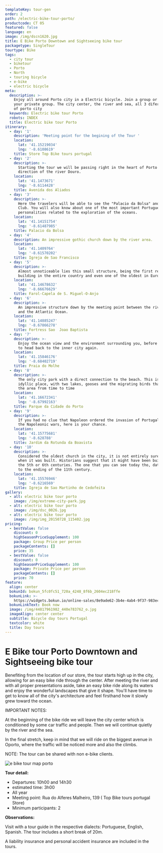 ```yaml
---
templateKey: tour-gen
order: 2
path: /electric-bike-tour-porto/
productcode: CT 05
featured: false
language: en
image: /img/dscn1620.jpg
title: E Bike Porto Downtown and Sightseeing bike tour
packagetype: SingleTour
tourtype: Bike
tags:
  - city tour
  - biketour
  - Porto
  - North
  - touring bicycle
  - e-bike
  - electric bicycle
meta:
  description: >-
    Enjoy all around Porto city in a Electric bicycle. Join a group or make it
    your private group. The city center, the river and sea, all 3 diferent views
    of porto city
  keywords: Electric bike tour Porto
  robots: INDEX
  title: Electric bike tour Porto
itinerary:
  - day: '1'
    description: 'Meeting point for the begining of the Tour '
    location:
      lat: '41.15219034'
      lng: '-8.6108619'
    title: Store Top Bike tours portugal
  - day: '2'
    description: >-
      Starting the tour we will be passing right in the heart of Porto in the
      direction of the river Douro.
    location:
      lat: '41.1473671'
      lng: '-8.6114428'
    title: Avenida dos Aliados
  - day: '3'
    description: >-
      Here the travelers will be able to see the "Palacio da Bolsa" and the Hard
      Club. You will also know about one of the most important Portuguese
      personalities related to the exploration of the oceans.
    location:
      lat: '41.14151754'
      lng: '-8.61487985'
    title: Palacio da Bolsa
  - day: '4'
    description: An impressive gothic church down by the river area.
    location:
      lat: '41.1409764'
      lng: '-8.61570202'
    title: Igreja de Sao Francisco
  - day: '5'
    description: >-
      Almost unnoticeable lies this small structure, being the first renaissance
      building in the entire country and even one of the oldest in Europe.
    location:
      lat: '41.14678632'
      lng: '-8.66676629'
    title: Farol-Capela de S. Miguel-O-Anjo
  - day: '6'
    description: >-
      An impressive structure down by the meeting point between the river Douro
      and the Atlantic Ocean.
    location:
      lat: '41.14885247'
      lng: '-8.67866278'
    title: Fortress Sao  Joao Baptista
  - day: '7'
    description: >-
      Enjoy the ocean view and the environment surrounding you, before starting
      to head back to the inner city again.
    location:
      lat: '41.15846176'
      lng: '-8.68402719'
    title: Praia do Molhe
  - day: '8'
    description: >-
      The only city park with a direct connection to the beach. This is an
      idyllic place, with two lakes, gooses and the migrating birds that visit
      the area from time to time
    location:
      lat: '41.16672341'
      lng: '-8.67992163'
    title: Parque da Cidade do Porto
  - day: '9'
    description: >-
      If you had no clue that Napoleon ordered the invasion of Portugal during
      the Napoleonic wars, here is your chance.
    location:
      lat: '41.15775681'
      lng: '-8.628788'
    title: Jardim da Rotunda da Boavista
  - day: '10'
    description: >-
      Considered the oldest church in the city, it is not entirely sure as to
      when it was built. Historians suggest that it might have been build around
      the 5th or 6th centuries. The one that you can see today tho, dates back
      to the ending of the 11th century.
    location:
      lat: '41.15576946'
      lng: '-8.6216569'
    title: Igreja de Sao Martinho de Cedofeita
gallery:
  - alt: electric bike tour porto
    image: /img/extreme-city-park.jpg
  - alt: electric bike tour porto
    image: /img/dsc_0026.jpg
  - alt: electric bike tour porto
    image: /img/img_20150728_115402.jpg
pricing:
  - bestValue: false
    discount: 0
    highSeasonPriceSupplement: 100
    package: Group Price per person
    packageContents: []
    price: 35
  - bestValue: false
    discount: 0
    highSeasonPriceSupplement: 100
    package: Private Price per person
    packageContents: []
    price: 70
feature:
  align: center
  bokunId: bokun_5fc0fc51_720a_4248_8f6b_2604ec218ffe
  bokunLink: >-
    https://widgets.bokun.io/online-sales/8e9ade62-3b4e-4ab4-9f37-983ece1e2e24/experience/270685?partialView=1
  bokunLinkText: Book now
  image: /img/44817961982_440e783762_o.jpg
  imageAlign: center center
  subtitle: Bicycle day tours Portugal
  textcolor: white
  title: Day tours
---
```

# E Bike tour Porto Downtown and Sightseeing bike tour

Benefiting from the location of our store, the tour starts high up in the city, allowing for an easy bike ride through the center. After meeting the river and with all proper presentations aside, take an easy bike ride along its waters and enjoy the wonderful landscapes that give it shape. You'll have time to get to know all of the city's architecture and feel firsthand how it slowly grew toward the ocean.

IMPORTANT NOTES:

At the beginning of the bike ride we will leave the city center which is conditioned by some car traffic and people. Then we will continue quietly by the river and the sea.

In the final stretch, keep in mind that we will ride on the biggest avenue in Oporto, where the traffic will be noticed more and also the climbs.

NOTE: The tour can be shared with non e-bike clients.

![e bike tour map porto](/img/sightseeing-porto-bike-tour.png)

**Tour detail:**

* Departures: 10h00 and 14h30
* estimated time: 3h00
* All year
* Meeting point: Rua do Alferes Malheiro, 139 ( Top Bike tours portugal Store)
* Minimum participants: 2

**Observations:**

Visit with a tour guide in the respective dialects: Portuguese, English, Spanish. The tour includes a short break of 20m.

A liability insurance and personal accident insurance are included in the tours.
